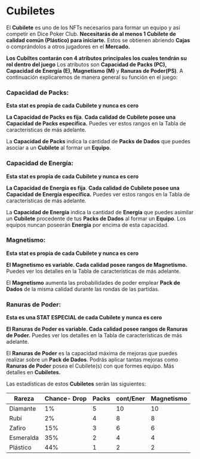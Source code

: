 
# Cubiletes

El **Cubilete** es uno de los NFTs necesarios para formar un equipo y así competir en Dice Poker Club. **Necesitarás de al menos 1 Cubilete de calidad común (Plástico) para iniciarte.** Estos se obtienen abriendo **Cajas** o comprándolos a otros jugadores en el **Mercado.**

**Los Cubiltes contarán con 4 atributos principales los cuales tendrán su rol dentro del juego**
Los atributos son **Capacidad de Packs (PC), Capacidad de Energía (E), Magnetismo (M)** y **Ranuras de Poder(PS)**. A continuación explicaremos de manera general su función en el juego:

### **Capacidad de Packs:**

**Esta stat es propia de cada Cubilete y nunca es cero**

**La Capacidad de Packs es fija**. **Cada calidad de Cubilete posee una Capacidad de Packs específica.** Puedes ver estos rangos en la Tabla de características de más adelante.

La **Capacidad de Packs** indica la cantidad de **Packs de Dados** que puedes asociar a un **Cubilete** al formar un **Equipo**.

### **Capacidad de Energía:**

**Esta stat es propia de cada Cubilete y nunca es cero**

**La Capacidad de Energía es fija**. **Cada calidad de Cubilete posee una Capacidad de Energía específica.** Puedes ver estos rangos en la Tabla de características de más adelante.

La **Capacidad de Energía** indica la cantidad de **Energía** que puedes asimilar un **Cubilete** procedente de tus **Packs de Dados** al formar un **Equipo**. Los equipos nuncan poseerán **Energía** por encima de esta capacidad.

### **Magnetismo:**

**Esta stat es propia de cada Cubilete y nunca es cero** 

**El Magnetismo es variable. Cada calidad posee rangos de Magnetismo.** Puedes ver los detalles en la Tabla de características de más adelante.

El **Magnetismo** aumenta las probabilidades de poder emplear **Pack de Dados** de la misma calidad durante las rondas de las partidas. 

### Ranuras de Poder:

**Esta es una STAT ESPECIAL de cada Cubilete y nunca es cero** 

**El Ranuras de Poder es variable. Cada calidad posee rangos de Ranuras de Poder.** Puedes ver los detalles en la Tabla de características de más adelante.

El **Ranuras de Poder** es la capacidad máxima de mejoras que puedes realizar sobre un **Pack de Dados**. Podrás aplicar tantas mejoras como **Ranuras de Poder** posea el Cubilete(s) con que formes equipo. Más detalles en **Cubiletes.**

Las estadísticas de estos **Cubiletes** serán las siguientes:

| Rareza | Chance- Drop | Packs | cont/Ener | Magnetismo |
| --- | --- | --- | --- | --- |
| Diamante | 1% | 5 | 10 | 10 |
| Rubí | 2% | 4 | 8 | 8 |
| Zafiro | 15% | 3 | 6 | 6 |
| Esmeralda | 35% | 2 | 4 | 4 |
| Plástico | 44% | 1 | 2 | 2 |
